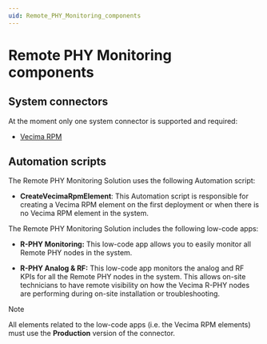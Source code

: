 ```yaml
---
uid: Remote_PHY_Monitoring_components
---
```


# Remote PHY Monitoring components

## System connectors

At the moment only one system connector is supported and required:

- [Vecima RPM](https://catalog.dataminer.services/details/connector/6797)

## Automation scripts

The Remote PHY Monitoring Solution uses the following Automation script:

- **CreateVecimaRpmElement**: This Automation script is responsible for creating a Vecima RPM element on the first deployment or when there is no Vecima RPM element in the system.

The Remote PHY Monitoring Solution includes the following low-code apps:

- **R-PHY Monitoring:** This low-code app allows you to easily monitor all Remote PHY nodes in the system.

- **R-PHY Analog & RF:** This low-code app monitors the analog and RF KPIs for all the Remote PHY nodes in the system. This allows on-site technicians to have remote visibility on how the Vecima R-PHY nodes are performing during on-site installation or troubleshooting.

> [!NOTE]
> All elements related to the low-code apps (i.e. the Vecima RPM elements) must use the **Production** version of the connector.
